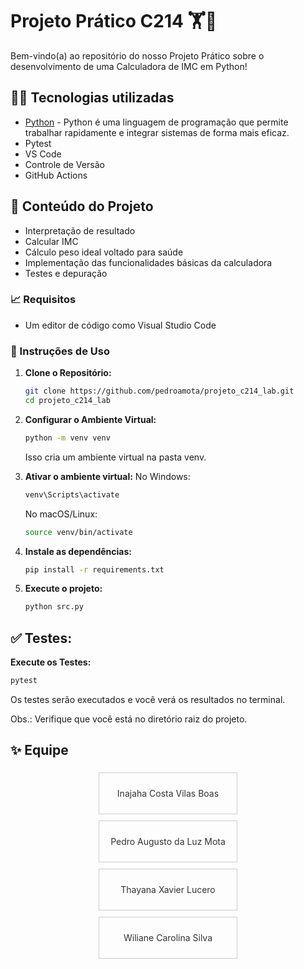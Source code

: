 # Projeto Prático C214 :weight_lifting:🔢

Bem-vindo(a) ao repositório do nosso Projeto Prático sobre o desenvolvimento de uma Calculadora de IMC em Python!

## 👩‍💻 Tecnologias utilizadas
* [Python](https://www.python.org/) - Python é uma linguagem de programação que permite trabalhar rapidamente
e integrar sistemas de forma mais eficaz.
* Pytest
* VS Code
* Controle de Versão
* GitHub Actions

## 📔 Conteúdo do Projeto

* Interpretação de resultado 
* Calcular IMC 
* Cálculo peso ideal voltado para saúde
* Implementação das funcionalidades básicas da calculadora
* Testes e depuração

### 📈 Requisitos

* Um editor de código como Visual Studio Code

### 📝 Instruções de Uso

1. **Clone o Repositório:**
   ```bash
   git clone https://github.com/pedroamota/projeto_c214_lab.git
   cd projeto_c214_lab
   ```

2. **Configurar o Ambiente Virtual:**
   ```bash
   python -m venv venv
   ```
   Isso cria um ambiente virtual na pasta venv.

3. **Ativar o ambiente virtual:**
   No Windows:
   ```bash
   venv\Scripts\activate
   ```
   No macOS/Linux:
   ```bash
   source venv/bin/activate
   ```
   
4. **Instale as dependências:**
   ```bash
   pip install -r requirements.txt
   ```

3. **Execute o projeto:**
   ```bash
   python src.py
   ```

## ✅ Testes:

 **Execute os Testes:**
   ```bash
   pytest
   ```
 Os testes serão executados e você verá os resultados no terminal.

 Obs.: Verifique que você está no diretório raiz do projeto.

## ✨ Equipe

<style>
    .container {
        display: flex;
        flex-direction: column; /* Mostra os itens em coluna */
        align-items: center; /* Centraliza os itens horizontalmente */
        list-style-type: none; /* Remove os marcadores padrão da lista */
        padding: 0;
    }
    .item {
        width: 200px; /* Largura dos itens */
        text-align: center;
        border: 1px solid #ccc;
        padding: 10px;
        margin: 5px;
    }
    .item a {
        color: #333; /* Cor do texto do link */
        text-decoration: none; /* Remove sublinhado do link */
    }
    .item a:hover {
        text-decoration: underline; /* Sublinhado ao passar o mouse */
    }
</style>

<div class="container">
    <div class="item"><a href="https://github.com/InajahaCosta">
    <p> Inajaha Costa Vilas Boas </p></a>
  </div>
    <div class="item"><a href="https://github.com/pedroamota">
    <p> Pedro Augusto da Luz Mota </p></a>
  </div>
    <div class="item"><a href="https://github.com/lucerothayana">
    <p> Thayana Xavier Lucero </p></a>
  </div>
    <div class="item"><a href="https://github.com/wilicarol">
    <p> Wiliane Carolina Silva </p></a>
  </div>
</div>

